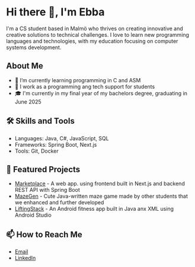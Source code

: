 # Hi there 👋, I'm Ebba
I'm a CS student based in Malmö who thrives on creating innovative and creative solutions to technical challenges.
I love to learn new programming languages and technologies, with my education focusing on computer systems development.

## About Me
- 🌱 I’m currently learning programming in C and ASM
- 🔭 I work as a programming ang tech support for students
- 🎓 I'm currently in my final year of my bachelors degree, graduating in June 2025

## 🛠️ Skills and Tools
- Languages: Java, C#, JavaScript, SQL
- Frameworks: Spring Boot, Next.js
- Tools: Git, Docker

## 📂 Featured Projects
- [Marketplace](https://github.com/Ebbski/marketplace) - A web app. using frontend built in Next.js and backend REST API with Spring Boot
- [MazeGen](https://github.com/Ebbski/MazeGen) - Cute Java-written maze game made by other students that we enhanced and further developed
- [LiftingStack](https://github.com/Ebbski/LiftingStack) - An Android fitness app built in Java anx XML using Android Studio

## 📫 How to Reach Me
- [Email](ebbakarlberg3@gmail.com)
- [LinkedIn](https://www.linkedin.com/in/ebba-karlberg-17106a232/)
